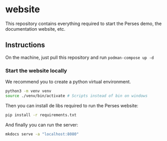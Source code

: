 # website

This repository contains everything required to start the Perses demo, the documentation website, etc.

## Instructions

On the machine, just pull this repository and run `podman-compose up -d`


### Start the website locally

We recommend you to create a python virtual environment.

```bash
python3 -m venv venv
source ./venv/bin/activate # Scripts instead of bin on windows
```

Then you can install de libs required to run the Perses website:

```bash
pip install -r requirements.txt
```

And finally you can run the server:

```bash
mkdocs serve -a "localhost:8080"
```

